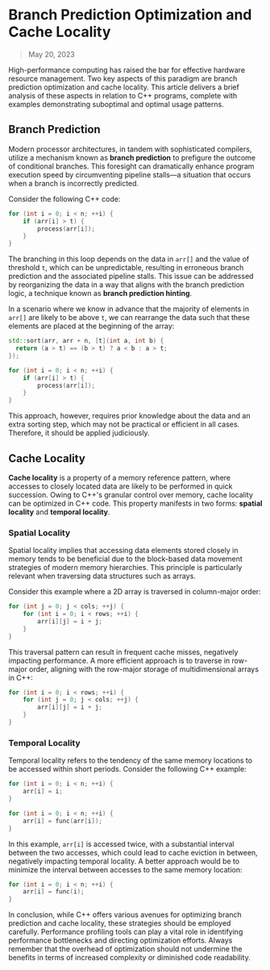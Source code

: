 # Branch Prediction Optimization and Cache Locality

> May 20, 2023

High-performance computing has raised the bar for effective hardware resource management. Two key aspects of this paradigm are branch prediction optimization and cache locality. This article delivers a brief analysis of these aspects in relation to C++ programs, complete with examples demonstrating suboptimal and optimal usage patterns.

## Branch Prediction

Modern processor architectures, in tandem with sophisticated compilers, utilize a mechanism known as **branch prediction** to prefigure the outcome of conditional branches. This foresight can dramatically enhance program execution speed by circumventing pipeline stalls—a situation that occurs when a branch is incorrectly predicted.

Consider the following C++ code:

```cpp
for (int i = 0; i < n; ++i) {
    if (arr[i] > t) {
        process(arr[i]);
    }
}
```

The branching in this loop depends on the data in `arr[]` and the value of threshold `t`, which can be unpredictable, resulting in erroneous branch prediction and the associated pipeline stalls. This issue can be addressed by reorganizing the data in a way that aligns with the branch prediction logic, a technique known as **branch prediction hinting**.

In a scenario where we know in advance that the majority of elements in `arr[]` are likely to be above `t`, we can rearrange the data such that these elements are placed at the beginning of the array:

```cpp
std::sort(arr, arr + n, [t](int a, int b) {
  return (a > t) == (b > t) ? a < b : a > t;
});

for (int i = 0; i < n; ++i) {
    if (arr[i] > t) {
        process(arr[i]);
    }
}
```

This approach, however, requires prior knowledge about the data and an extra sorting step, which may not be practical or efficient in all cases. Therefore, it should be applied judiciously.

## Cache Locality

**Cache locality** is a property of a memory reference pattern, where accesses to closely located data are likely to be performed in quick succession. Owing to C++'s granular control over memory, cache locality can be optimized in C++ code. This property manifests in two forms: **spatial locality** and **temporal locality**.

### Spatial Locality

Spatial locality implies that accessing data elements stored closely in memory tends to be beneficial due to the block-based data movement strategies of modern memory hierarchies. This principle is particularly relevant when traversing data structures such as arrays.

Consider this example where a 2D array is traversed in column-major order:

```cpp
for (int j = 0; j < cols; ++j) {
    for (int i = 0; i < rows; ++i) {
        arr[i][j] = i + j;
    }
}
```

This traversal pattern can result in frequent cache misses, negatively impacting performance. A more efficient approach is to traverse in row-major order, aligning with the row-major storage of multidimensional arrays in C++:

```cpp
for (int i = 0; i < rows; ++i) {
    for (int j = 0; j < cols; ++j) {
        arr[i][j] = i + j;
    }
}
```

### Temporal Locality

Temporal locality refers to the tendency of the same memory locations to be accessed within short periods. Consider the following C++ example:

```cpp
for (int i = 0; i < n; ++i) {
    arr[i] = i;
}

for (int i = 0; i < n; ++i) {
    arr[i] = func(arr[i]);
}
```

In this example, `arr[i]` is accessed twice, with a substantial interval between the two accesses, which could lead to cache eviction in between, negatively impacting temporal locality. A better approach would be to minimize the interval between accesses to the same memory location:

```cpp
for (int i = 0; i < n; ++i) {
    arr[i] = func(i);
}
```

In conclusion, while C++ offers various avenues for optimizing branch prediction and cache locality, these strategies should be employed carefully. Performance profiling tools can play a vital role in identifying performance bottlenecks and directing optimization efforts. Always remember that the overhead of optimization should not undermine the benefits in terms of increased complexity or diminished code readability.
